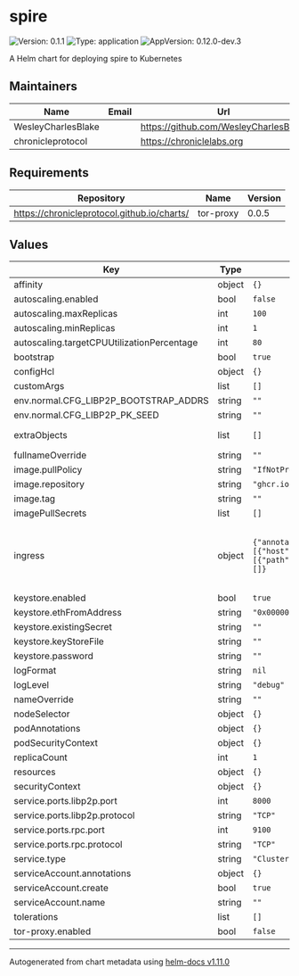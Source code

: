 # spire

![Version: 0.1.1](https://img.shields.io/badge/Version-0.1.1-informational?style=flat-square) ![Type: application](https://img.shields.io/badge/Type-application-informational?style=flat-square) ![AppVersion: 0.12.0-dev.3](https://img.shields.io/badge/AppVersion-0.12.0--dev.3-informational?style=flat-square)

A Helm chart for deploying spire to  Kubernetes

## Maintainers

| Name | Email | Url |
| ---- | ------ | --- |
| WesleyCharlesBlake |  | <https://github.com/WesleyCharlesBlake> |
| chronicleprotocol |  | <https://chroniclelabs.org> |

## Requirements

| Repository | Name | Version |
|------------|------|---------|
| https://chronicleprotocol.github.io/charts/ | tor-proxy | 0.0.5 |

## Values

| Key | Type | Default | Description |
|-----|------|---------|-------------|
| affinity | object | `{}` |  |
| autoscaling.enabled | bool | `false` |  |
| autoscaling.maxReplicas | int | `100` |  |
| autoscaling.minReplicas | int | `1` |  |
| autoscaling.targetCPUUtilizationPercentage | int | `80` |  |
| bootstrap | bool | `true` |  |
| configHcl | object | `{}` |  |
| customArgs | list | `[]` |  |
| env.normal.CFG_LIBP2P_BOOTSTRAP_ADDRS | string | `""` |  |
| env.normal.CFG_LIBP2P_PK_SEED | string | `""` |  |
| extraObjects | list | `[]` | Extra K8s manifests to deploy |
| fullnameOverride | string | `""` |  |
| image.pullPolicy | string | `"IfNotPresent"` |  |
| image.repository | string | `"ghcr.io/chronicleprotocol/spire"` |  |
| image.tag | string | `""` |  |
| imagePullSecrets | list | `[]` |  |
| ingress | object | `{"annotations":{},"className":"","enabled":false,"hosts":[{"host":"chart-example.local","paths":[{"path":"/","pathType":"ImplementationSpecific"}]}],"tls":[]}` | Readiness probe readinessProbe:   tcpSocket:     port: rpc   initialDelaySeconds: 10   periodSeconds: 10 |
| keystore.enabled | bool | `true` |  |
| keystore.ethFromAddress | string | `"0x0000000000000000000000000000000000000000"` |  |
| keystore.existingSecret | string | `""` |  |
| keystore.keyStoreFile | string | `""` |  |
| keystore.password | string | `""` |  |
| logFormat | string | `nil` |  |
| logLevel | string | `"debug"` |  |
| nameOverride | string | `""` |  |
| nodeSelector | object | `{}` |  |
| podAnnotations | object | `{}` |  |
| podSecurityContext | object | `{}` |  |
| replicaCount | int | `1` |  |
| resources | object | `{}` |  |
| securityContext | object | `{}` |  |
| service.ports.libp2p.port | int | `8000` |  |
| service.ports.libp2p.protocol | string | `"TCP"` |  |
| service.ports.rpc.port | int | `9100` |  |
| service.ports.rpc.protocol | string | `"TCP"` |  |
| service.type | string | `"ClusterIP"` |  |
| serviceAccount.annotations | object | `{}` |  |
| serviceAccount.create | bool | `true` |  |
| serviceAccount.name | string | `""` |  |
| tolerations | list | `[]` |  |
| tor-proxy.enabled | bool | `false` |  |

----------------------------------------------
Autogenerated from chart metadata using [helm-docs v1.11.0](https://github.com/norwoodj/helm-docs/releases/v1.11.0)
